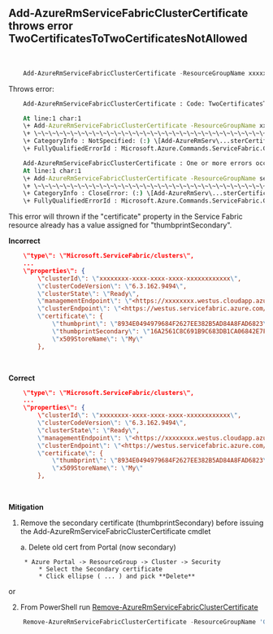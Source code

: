 ## Add-AzureRmServiceFabricClusterCertificate throws error **TwoCertificatesToTwoCertificatesNotAllowed**
 
```PowerShell
    Add-AzureRmServiceFabricClusterCertificate -ResourceGroupName xxxxxgroup -Name xxxxxx -SecretIdentifier <https://xxxxxxxx.vault.azure.net/secrets/contoso003/ebb8119c8e4e42dbb206a0c4af054803>
```

Throws error: 

```cmd
    Add-AzureRmServiceFabricClusterCertificate : Code: TwoCertificatesToTwoCertificatesNotAllowed, Message: Upgrading from 2 different certificates to 2 different certificates is not allowed.

    At line:1 char:1
    \+ Add-AzureRmServiceFabricClusterCertificate -ResourceGroupName xxxxxx \...
    \+ \~\~\~\~\~\~\~\~\~\~\~\~\~\~\~\~\~\~\~\~\~\~\~\~\~\~\~\~\~\~\~\~\~\~\~\~\~\~\~\~\~\~\~\~\~\~\~\~\~\~\~\~\~\~\~\~\~\~\~\~\~\~\~\~\~\~\~\~\~
    \+ CategoryInfo : NotSpecified: (:) \[Add-AzureRmServ\...sterCertificate\], Exception
    \+ FullyQualifiedErrorId : Microsoft.Azure.Commands.ServiceFabric.Commands.AddAzureRmServiceFabricClusterCertificate

    Add-AzureRmServiceFabricClusterCertificate : One or more errors occurred.
    At line:1 char:1
    \+ Add-AzureRmServiceFabricClusterCertificate -ResourceGroupName sedeast \...
    \+ \~\~\~\~\~\~\~\~\~\~\~\~\~\~\~\~\~\~\~\~\~\~\~\~\~\~\~\~\~\~\~\~\~\~\~\~\~\~\~\~\~\~\~\~\~\~\~\~\~\~\~\~\~\~\~\~\~\~\~\~\~\~\~\~\~\~\~\~\~
    \+ CategoryInfo : CloseError: (:) \[Add-AzureRmServ\...sterCertificate\], AggregateException
    \+ FullyQualifiedErrorId : Microsoft.Azure.Commands.ServiceFabric.Commands.AddAzureRmServiceFabricClusterCertificate
```

This error will thrown if the \"certificate\" property in the Service Fabric resource already has a value assigned for \"thumbprintSecondary\".

**Incorrect**

```json
    \"type\": \"Microsoft.ServiceFabric/clusters\",
    ...
    \"properties\": {
        \"clusterId\": \"xxxxxxxx-xxxx-xxxx-xxxx-xxxxxxxxxxxx\",
        \"clusterCodeVersion\": \"6.3.162.9494\",
        \"clusterState\": \"Ready\",
        \"managementEndpoint\": \"<https://xxxxxxxx.westus.cloudapp.azure.com:19080>\",
        \"clusterEndpoint\": \"<https://westus.servicefabric.azure.com/runtime/clusters/xxxxxxxx-xxxx-xxxx-xxxx-xxxxxxxxxxxx>\",
        \"certificate\": {
            \"thumbprint\": \"8934E0494979684F2627EE382B5AD84A8FAD6823\",
            \"thumbprintSecondary\": \"16A2561C8C691B9C683DB1CA06842E7FA85F6726\",
            \"x509StoreName\": \"My\"
        },
```
 

**Correct**

```json
    \"type\": \"Microsoft.ServiceFabric/clusters\",
    ...
    \"properties\": {
        \"clusterId\": \"xxxxxxxx-xxxx-xxxx-xxxx-xxxxxxxxxxxx\",
        \"clusterCodeVersion\": \"6.3.162.9494\",
        \"clusterState\": \"Ready\",
        \"managementEndpoint\": \"<https://xxxxxxxx.westus.cloudapp.azure.com:19080>\",
        \"clusterEndpoint\": \"<https://westus.servicefabric.azure.com/runtime/clusters/xxxxxxxx-xxxx-xxxx-xxxx-xxxxxxxxxxxx>\",
        \"certificate\": {
            \"thumbprint\": \"8934E0494979684F2627EE382B5AD84A8FAD6823\",
            \"x509StoreName\": \"My\"
        },
```
 

**Mitigation**

1. Remove the secondary certificate (thumbprintSecondary) before issuing the Add-AzureRmServiceFabricClusterCertificate cmdlet

    a. Delete old cert from Portal (now secondary)

        * Azure Portal -> ResourceGroup -> Cluster -> Security
            * Select the Secondary certificate
            * Click ellipse ( ... ) and pick **Delete** 

or

2. From PowerShell run [Remove-AzureRmServiceFabricClusterCertificate](https://docs.microsoft.com/en-us/powershell/module/azurerm.servicefabric/Remove-AzureRmServiceFabricClusterCertificate)

```PowerShell
    Remove-AzureRmServiceFabricClusterCertificate -ResourceGroupName 'Group1' -Name 'Contoso01SFCluster' -Thumbprint '16A2561C8C691B9C683DB1CA06842E7FA85F6726
```
